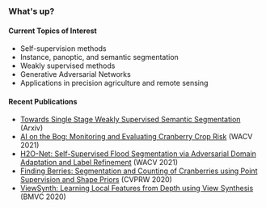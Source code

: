 
### What's up?  

#### Current Topics of Interest
* Self-supervision methods
* Instance, panoptic, and semantic segmentation
* Weakly supervised methods
* Generative Adversarial Networks
* Applications in precision agriculture and remote sensing

#### Recent Publications
* [Towards Single Stage Weakly Supervised Semantic Segmentation](https://arxiv.org/pdf/2106.10309.pdf) (Arxiv)
* [AI on the Bog: Monitoring and Evaluating Cranberry Crop Risk](https://openaccess.thecvf.com/content/WACV2021/papers/Akiva_AI_on_the_Bog_Monitoring_and_Evaluating_Cranberry_Crop_Risk_WACV_2021_paper.pdf) (WACV 2021)
* [H2O-Net: Self-Supervised Flood Segmentation via Adversarial Domain Adaptation and Label Refinement](https://openaccess.thecvf.com/content/WACV2021/papers/Akiva_H2O-Net_Self-Supervised_Flood_Segmentation_via_Adversarial_Domain_Adaptation_and_Label_WACV_2021_paper.pdf) (WACV 2021)
* [Finding Berries: Segmentation and Counting of Cranberries using Point Supervision and Shape Priors](https://openaccess.thecvf.com/content_CVPRW_2020/papers/w5/Akiva_Finding_Berries_Segmentation_and_Counting_of_Cranberries_Using_Point_Supervision_CVPRW_2020_paper.pdf) (CVPRW 2020)
* [ViewSynth: Learning Local Features from Depth using View Synthesis](https://arxiv.org/pdf/1911.10248.pdf) (BMVC 2020)
<!--
**periakiva/periakiva** is a ✨ _special_ ✨ repository because its `README.md` (this file) appears on your GitHub profile.

Here are some ideas to get you started:

- 🔭 I’m currently working on ...
- 🌱 I’m currently learning ...
- 👯 I’m looking to collaborate on ...
- 🤔 I’m looking for help with ...
- 💬 Ask me about ...
- 📫 How to reach me: ...
- 😄 Pronouns: ...
- ⚡ Fun fact: ...
-->
